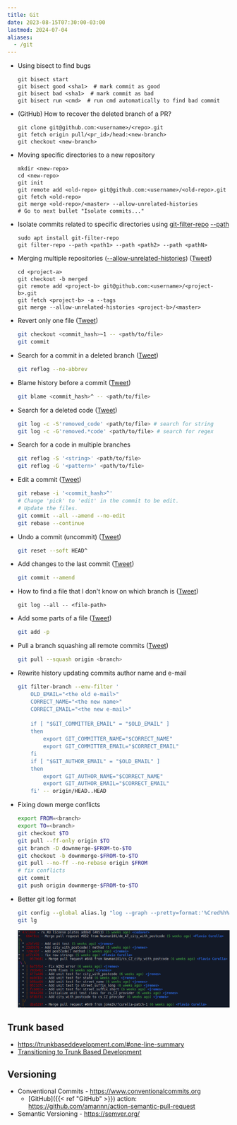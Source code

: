 ```yaml
---
title: Git
date: 2023-08-15T07:30:00-03:00
lastmod: 2024-07-04
aliases:
  - /git
---
```

- Using bisect to find bugs
	```shell
	git bisect start
	git bisect good <sha1>  # mark commit as good
	git bisect bad <sha1>  # mark commit as bad
	git bisect run <cmd>  # run cmd automatically to find bad commit
	```
- (GitHub) How to recover the deleted branch of a PR?
	```shell
	git clone git@github.com:<username>/<repo>.git
	git fetch origin pull/<pr_id>/head:<new-branch>
	git checkout <new-branch>
	```

- Moving specific directories to a new repository
	```shell
	mkdir <new-repo>
	cd <new-repo>
	git init
	git remote add <old-repo> git@github.com:<username>/<old-repo>.git
	git fetch <old-repo>
	git merge <old-repo>/<master> --allow-unrelated-histories 
	# Go to next bullet "Isolate commits..."
	```
- Isolate commits related to specific directories using [git-filter-repo](https://github.com/newren/git-filter-repo) [--path](https://htmlpreview.github.io/?https://github.com/newren/git-filter-repo/blob/docs/html/git-filter-repo.html)
    ```shell
    sudo apt install git-filter-repo
    git filter-repo --path <path1> --path <path2> --path <pathN>
    ```
- Merging multiple repositories ([--allow-unrelated-histories](https://git-scm.com/docs/git-merge#Documentation/git-merge.txt---allow-unrelated-histories)) ([Tweet](https://twitter.com/lucasrcezimbra/status/1714588928244633854))
	```shell
	cd <project-a>
	git checkout -b merged
	git remote add <project-b> git@github.com:<username>/<project-b>.git
	git fetch <project-b> -a --tags
	git merge --allow-unrelated-histories <project-b>/<master>
	```
- Revert only one file ([Tweet](https://twitter.com/lucasrcezimbra/status/1712070769793253811))
	```bash
	git checkout <commit_hash>~1 -- <path/to/file>
	git commit
	```

- Search for a commit in a deleted branch ([Tweet](https://twitter.com/lucasrcezimbra/status/1712071799280726433))
	```bash
	git reflog --no-abbrev
	```

- Blame history before a commit ([Tweet](https://twitter.com/lucasrcezimbra/status/1712070775069614240))
	```bash
	git blame <commit_hash>^ -- <path/to/file>
	```

- Search for a deleted code ([Tweet](https://twitter.com/lucasrcezimbra/status/1712070777783390608))
	```bash
	git log -c -S'removed_code' <path/to/file> # search for string
	git log -c -G'removed.*code' <path/to/file> # search for regex
	```

- Search for a code in multiple branches
	```bash
	git reflog -S '<string>' <path/to/file>
	git reflog -G '<pattern>' <path/to/file>
	```

- Edit a commit ([Tweet](https://twitter.com/lucasrcezimbra/status/1712070772418912359))
	```bash
	git rebase -i '<commit_hash>^'
	# Change 'pick' to 'edit' in the commit to be edit.
	# Update the files.
	git commit --all --amend --no-edit
	git rebase --continue
	```

- Undo a commit (uncommit) ([Tweet](https://twitter.com/lucasrcezimbra/status/1712070764525195670))
	```bash
	git reset --soft HEAD^
	```

- Add changes to the last commit ([Tweet](https://twitter.com/lucasrcezimbra/status/1712070767100543349))
	```bash
	git commit --amend
	```

- How to find a file that I don't know on which branch is ([Tweet](https://twitter.com/lucasrcezimbra/status/1712070780404834342))
	```shell
	git log --all -- <file-path>
	```

- Add some parts of a file ([Tweet](https://twitter.com/lucasrcezimbra/status/1712070761928908992))	
	```bash
	git add -p
	```

- Pull a branch squashing all remote commits ([Tweet](https://twitter.com/lucasrcezimbra/status/1712070783034699978))
	```bash
	git pull --squash origin <branch>
	```

- Rewrite history updating commits author name and e-mail
	```bash
	git filter-branch --env-filter '
		OLD_EMAIL="<the old e-mail>"
		CORRECT_NAME="<the new name>"
		CORRECT_EMAIL="<the new e-mail>"
	
		if [ "$GIT_COMMITTER_EMAIL" = "$OLD_EMAIL" ]
		then
			export GIT_COMMITTER_NAME="$CORRECT_NAME"
			export GIT_COMMITTER_EMAIL="$CORRECT_EMAIL"
		fi
		if [ "$GIT_AUTHOR_EMAIL" = "$OLD_EMAIL" ]
		then
			export GIT_AUTHOR_NAME="$CORRECT_NAME"
			export GIT_AUTHOR_EMAIL="$CORRECT_EMAIL"
		fi' -- origin/HEAD..HEAD
	```

- Fixing down merge conflicts
  ```bash
  export FROM=<branch>
  export TO=<branch>
  git checkout $TO
  git pull --ff-only origin $TO
  git branch -D downmerge-$FROM-to-$TO
  git checkout -b downmerge-$FROM-to-$TO
  git pull --no-ff --no-rebase origin $FROM
  # fix conflicts
  git commit
  git push origin downmerge-$FROM-to-$TO
  ```

- Better git log format
	```bash
	git config --global alias.lg "log --graph --pretty=format:'%Cred%h%Creset -%C(yellow)%d%Creset %s %Cgreen(%cr) %C(bold blue)<%an>%Creset'"
	git lg
	```
	![git lg, a better log](Assets/git-lg.png)

## Trunk based
- https://trunkbaseddevelopment.com/#one-line-summary
- [Transitioning to Trunk Based Development](https://devcycle.com/blog/transitioning-to-trunk-based-development)

## Versioning
- Conventional Commits - https://www.conventionalcommits.org
	- [GitHub]({{< ref "GitHub" >}}) action: https://github.com/amannn/action-semantic-pull-request
- Semantic Versioning - https://semver.org/